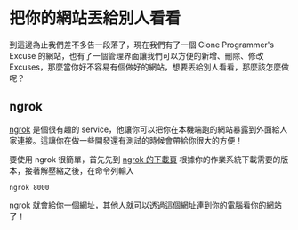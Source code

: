 # 把你的網站丟給別人看看

到這邊為止我們差不多告一段落了，現在我們有了一個 Clone Programmer's Excuse 的網站，也有了一個管理界面讓我們可以方便的新增、刪除、修改 Excuses，那麼當你好不容易有個做好的網站，想要丟給別人看看，那麼該怎麼做呢？

## ngrok

[ngrok](https://ngrok.com/) 是個很有趣的 service，他讓你可以把你在本機端跑的網站暴露到外面給人家連接。這讓你在做一些開發還有測試的時候會帶給你很大的方便！

要使用 ngrok 很簡單，首先先到 [ngrok 的下載頁](https://ngrok.com/download) 根據你的作業系統下載需要的版本，接著解壓縮之後，在命令列輸入

```
ngrok 8000
```

ngrok 就會給你一個網址，其他人就可以透過這個網址連到你的電腦看你的網站了！
